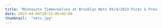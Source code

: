 ```yaml
---
title: "Minnesota Timberwolves at Brooklyn Nets 03/4/2023 Picks & Preview"
date: 2023-04-04T20:51:05+03:00
thumbnail:  "nets.jpg"
---
```


